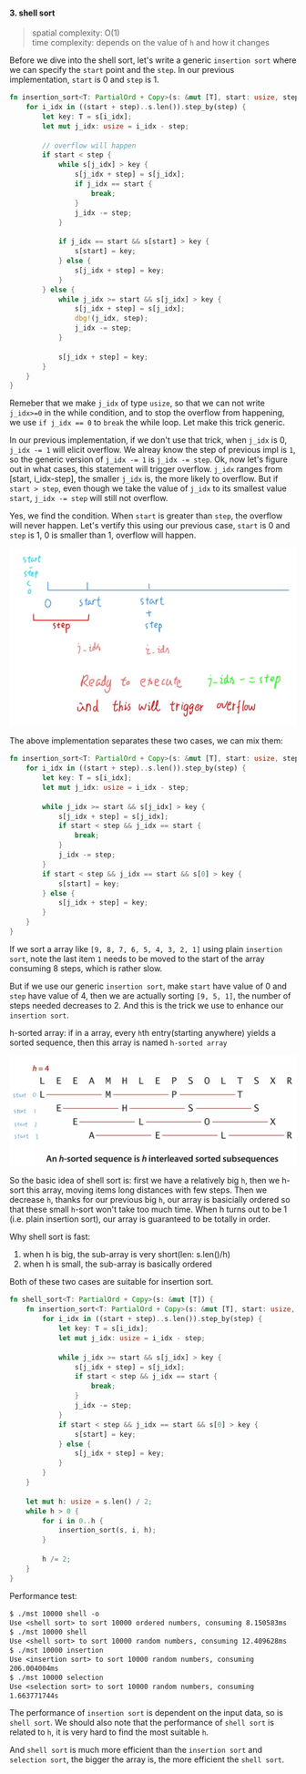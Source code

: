 #### 3. shell sort

   > spatial complexity: O(1)  
   > time complexity: depends on the value of `h` and how it changes

   Before we dive into the shell sort, let's write a generic `insertion sort`
   where we can specify the `start` point and the `step`. In our previous
   implementation, `start` is 0 and `step` is 1.

   ```rust
   fn insertion_sort<T: PartialOrd + Copy>(s: &mut [T], start: usize, step: usize) {
       for i_idx in ((start + step)..s.len()).step_by(step) {
           let key: T = s[i_idx];
           let mut j_idx: usize = i_idx - step;

           // overflow will happen
           if start < step {
               while s[j_idx] > key {
                   s[j_idx + step] = s[j_idx];
                   if j_idx == start {
                       break;
                   }
                   j_idx -= step;
               }

               if j_idx == start && s[start] > key {
                   s[start] = key;
               } else {
                   s[j_idx + step] = key;
               }
           } else {
               while j_idx >= start && s[j_idx] > key {
                   s[j_idx + step] = s[j_idx];
                   dbg!(j_idx, step);
                   j_idx -= step;
               }

               s[j_idx + step] = key;
           }
       }
   }
   ```

   Remeber that we make `j_idx` of type `usize`, so that we can not write `j_idx>=0`
   in the while condition, and to stop the overflow from happening, we use `if j_idx == 0`
   to `break` the while loop. Let make this trick generic.

   In our previous implementation, if we don't use that trick, when `j_idx` is 0,
   `j_idx -= 1` will elicit overflow. We alreay know the step of previous impl is `1`,
   so the generic version of `j_idx -= 1` is `j_idx -= step`. Ok, now let's figure
   out in what cases, this statement will trigger overflow. `j_idx` ranges from
   [start, i_idx-step], the smaller `j_idx` is, the more likely to overflow. But
   if `start > step`, even though we take the value of `j_idx` to its smallest value `start`, 
   `j_idx -= step` will still not overflow.

   Yes, we find the condition. When `start` is greater than `step`, the overflow
   will never happen. Let's vertify this using our previous case, `start` is 0
   and `step` is 1, 0 is smaller than 1, overflow will happen.

   ![diagram](https://github.com/SteveLauC/pic/blob/main/photo_2022-08-05_20-06-09.jpg)


   The above implementation separates these two cases, we can mix them:

   ```rust
   fn insertion_sort<T: PartialOrd + Copy>(s: &mut [T], start: usize, step: usize) {
       for i_idx in ((start + step)..s.len()).step_by(step) {
           let key: T = s[i_idx];
           let mut j_idx: usize = i_idx - step;

           while j_idx >= start && s[j_idx] > key {
               s[j_idx + step] = s[j_idx];
               if start < step && j_idx == start {
                   break;
               }
               j_idx -= step;
           }
           if start < step && j_idx == start && s[0] > key {
               s[start] = key;
           } else {
               s[j_idx + step] = key;
           }
       }
   }
   ```

   If we sort a array like `[9, 8, 7, 6, 5, 4, 3, 2, 1]` using plain `insertion sort`,
   note the last item `1` needs to be moved to the start of the array consuming 8 steps,
   which is rather slow.

   But if we use our generic `insertion sort`, make `start` have value of 0 and `step`
   have value of 4, then we are actually sorting `[9, 5, 1]`, the number of steps
   needed decreases to 2. And this is the trick we use to enhance our `insertion sort`.

   h-sorted array: if in a array, every `h`th entry(starting anywhere) yields a
   sorted sequence, then this array is named `h-sorted array`

   ![diagram](https://github.com/SteveLauC/pic/blob/main/photo_2022-08-06_19-54-56.jpg)

   So the basic idea of shell sort is: first we have a relatively big `h`, then
   we h-sort this array, moving items long distances with few steps. Then we 
   decrease `h`, thanks for our previous big `h`, our array is basicially ordered
   so that these small `h`-sort won't take too much time. When h turns out to be
   1 (i.e. plain insertion sort), our array is guaranteed to be totally in order.

   Why shell sort is fast:
   1. when h is big, the sub-array is very short(len: s.len()/h)
   2. when h is small, the sub-array is basically ordered

   Both of these two cases are suitable for insertion sort.

   ```rust
   fn shell_sort<T: PartialOrd + Copy>(s: &mut [T]) {
       fn insertion_sort<T: PartialOrd + Copy>(s: &mut [T], start: usize, step: usize) {
           for i_idx in ((start + step)..s.len()).step_by(step) {
               let key: T = s[i_idx];
               let mut j_idx: usize = i_idx - step;
   
               while j_idx >= start && s[j_idx] > key {
                   s[j_idx + step] = s[j_idx];
                   if start < step && j_idx == start {
                       break;
                   }
                   j_idx -= step;
               }
               if start < step && j_idx == start && s[0] > key {
                   s[start] = key;
               } else {
                   s[j_idx + step] = key;
               }
           }
       }
   
       let mut h: usize = s.len() / 2;
       while h > 0 {
           for i in 0..h {
               insertion_sort(s, i, h);
           }
   
           h /= 2;
       }
   }
   ```

   Performance test:

   ```shell
   $ ./mst 10000 shell -o
   Use <shell sort> to sort 10000 ordered numbers, consuming 8.150583ms
   $ ./mst 10000 shell
   Use <shell sort> to sort 10000 random numbers, consuming 12.409628ms
   $ ./mst 10000 insertion
   Use <insertion sort> to sort 10000 random numbers, consuming 206.004004ms
   $ ./mst 10000 selection
   Use <selection sort> to sort 10000 random numbers, consuming 1.663771744s
   ```

   The performance of `insertion sort` is dependent on the input data, so is
   `shell sort`. We should also note that the performance of `shell sort` is
   related to `h`, it is very hard to find the most suitable `h`.

   And `shell sort` is much more efficient than the `insertion sort` and 
   `selection sort`, the bigger the array is, the more efficient the `shell sort`.
